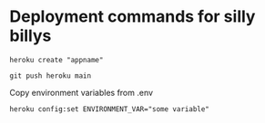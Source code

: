 # Deployment commands for silly billys

    heroku create "appname"

    git push heroku main

Copy environment variables from .env

    heroku config:set ENVIRONMENT_VAR="some variable"